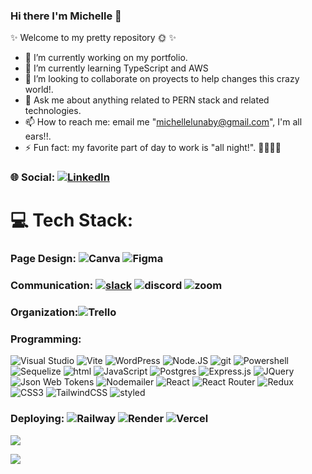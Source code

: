### Hi there I'm Michelle 👋

✨ Welcome to my pretty repository 🌞 ✨ 

- 🔭 I’m currently working on my portfolio.
- 🌱 I’m currently learning TypeScript and AWS
- 👯 I’m looking to collaborate on proyects to help changes this crazy world!.
- 💬 Ask me about anything related to PERN stack and related technologies.
- 📫 How to reach me: email me "michellelunaby@gmail.com", I'm all ears!!.
- ⚡ Fun fact: my favorite part of day to work is "all night!". 👩🏻‍💻🌙

### 🌐 Social: [![LinkedIn](https://img.shields.io/badge/LinkedIn-%230077B5.svg?logo=linkedin&logoColor=white)](https://www.linkedin.com/in/michelle-d%C3%ADaz-gardu%C3%B1o-49a57b265/)
# 💻 Tech Stack: 
### Page Design: ![Canva](https://img.shields.io/badge/Canva-%2300C4CC.svg?&style=for-the-badge&logo=Canva&logoColor=white) ![Figma](https://img.shields.io/badge/Figma-F24E1E?style=for-the-badge&logo=figma&logoColor=white)
### Communication: [![slack](https://img.shields.io/badge/Slack-4A154B?style=for-the-badge&logo=slack&logoColor=white)](https://soyhenry.slack.com/team/U04JE9BF4QL) ![discord](https://img.shields.io/badge/Discord-7289DA?style=for-the-badge&logo=discord&logoColor=white) ![zoom](https://img.shields.io/badge/Zoom-2D8CFF?style=for-the-badge&logo=zoom&logoColor=white)
### Organization:![Trello](https://img.shields.io/badge/Trello-%23026AA7.svg?style=for-the-badge&logo=Trello&logoColor=white)
### Programming: 
![Visual Studio](https://img.shields.io/badge/Visual%20Studio-5C2D91.svg?style=for-the-badge&logo=visual-studio&logoColor=white)
![Vite](https://img.shields.io/badge/vite-%23646CFF.svg?style=for-the-badge&logo=vite&logoColor=white)
![WordPress](https://img.shields.io/badge/WordPress-%23117AC9.svg?style=for-the-badge&logo=WordPress&logoColor=white)
![Node.JS](https://img.shields.io/badge/Node.js-43853D?style=for-the-badge&logo=node.js&logoColor=white)
![git](https://img.shields.io/badge/GIT-E44C30?style=for-the-badge&logo=git&logoColor=white)
![Powershell](https://img.shields.io/badge/powershell-5391FE?style=for-the-badge&logo=powershell&logoColor=white)
![Sequelize](https://img.shields.io/badge/sequelize-323330?style=for-the-badge&logo=sequelize&logoColor=blue)
![html](https://img.shields.io/badge/HTML5-E34F26?style=for-the-badge&logo=html5&logoColor=white)
![JavaScript](https://img.shields.io/badge/JavaScript-F7DF1E?style=for-the-badge&logo=javascript&logoColor=black)
![Postgres](https://img.shields.io/badge/postgres-%23316192.svg?style=for-the-badge&logo=postgresql&logoColor=white)
![Express.js](https://img.shields.io/badge/express.js-%23404d59.svg?style=for-the-badge&logo=express&logoColor=%2361DAFB)
![JQuery](https://img.shields.io/badge/jQuery-0769AD?style=for-the-badge&logo=jquery&logoColor=white)
![Json Web Tokens](https://img.shields.io/badge/json%20web%20tokens-323330?style=for-the-badge&logo=json-web-tokens&logoColor=pink)
![Nodemailer](https://img.shields.io/badge/Nodemailer-%23FFFFFF.svg?style=for-the-badge&logo=Nodemailer)
![React](https://img.shields.io/badge/react-%2320232a.svg?style=for-the-badge&logo=react&logoColor=%2361DAFB) 
![React Router](https://img.shields.io/badge/React_Router-CA4245?style=for-the-badge&logo=react-router&logoColor=white)
![Redux](https://img.shields.io/badge/Redux-593D88?style=for-the-badge&logo=redux&logoColor=white) 
![CSS3](https://img.shields.io/badge/CSS3-1572B6?style=for-the-badge&logo=css3&logoColor=white)
![TailwindCSS](https://img.shields.io/badge/Tailwind_CSS-38B2AC?style=for-the-badge&logo=tailwind-css&logoColor=white) 
![styled](https://img.shields.io/badge/styled--components-DB7093?style=for-the-badge&logo=styled-components&logoColor=white)
### Deploying: ![Railway](https://img.shields.io/badge/Railway-000000?style=for-the-badge&logo=Railway&logoColor=white) ![Render](https://img.shields.io/badge/Render-00C7B7?style=for-the-badge&logo=render&logoColor=white) ![Vercel](https://img.shields.io/badge/Vercel-000000?style=for-the-badge&logo=vercel&logoColor=white)

![](https://github-readme-stats.vercel.app/api?username=Michellemishna&theme=blue-green)

[![](https://visitcount.itsvg.in/api?id=Michellemishna&icon=0&color=0)](https://visitcount.itsvg.in)


